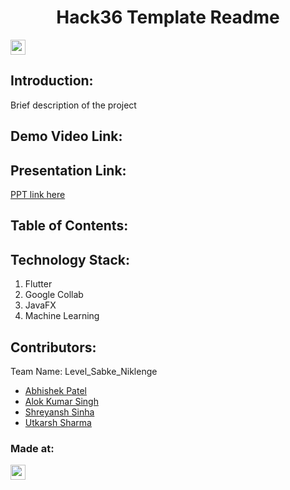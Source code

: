 <h1 align="center">Hack36 Template Readme</h1>
<p align="center">
</p>

<a href="https://hack36.in"> <img src="https://postimage.me/images/2025/04/19/built-at-hack36.png" height=24px> </a>


## Introduction:
  Brief description of the project
  
## Demo Video Link:
  <a href="#"></a>
  
## Presentation Link:
  <a href="https://docs.google.com/document/d/1q_LBPiuw8-IA4X1Dm2E96WfQDCPOj8Ngu7Z2Sg2lDno/edit?tab=t.0"> PPT link here </a>
  
  
## Table of Contents:

## Technology Stack:
  1) Flutter
  2) Google Collab
  3) JavaFX
  4) Machine Learning
  

## Contributors:

Team Name: Level_Sabke_Niklenge

- [Abhishek Patel](https://github.com/meisabhishekpatel)
- [Alok Kumar Singh](https://github.com/harmonicfunc)
- [Shreyansh Sinha](https://github.com/aryan1oo)
- [Utkarsh Sharma](https://github.com/TechTonicShift)


### Made at:
<a href="https://hack36.in"> <img src="https://postimage.me/images/2025/04/19/built-at-hack36.png" height=24px> </a>
